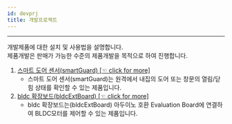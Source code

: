 ```yaml
---
id: devprj
title: 개발프로젝트
---
```

---

개발제품에 대한 설치 및 사용법을 설명합니다.  
제품개발은 판매가 가능한 수준의 제품개발을 목적으로 하여 진행합니다.

1. [스마트 도어 센서(smartGuard) [☜ click for more]](./devprj/ews2)
	* 스마트 도어 센서(smartGuard)는 원격에서 내집의 도어 또는 창문의 열림/닫힘 상태를 확인할 수 있는 제품입니다.
2. [bldc 확장보드(bldcExtBoard) [☜ click for more]](./devprj/bldc)
	* bldc 확장보드는(bldcExtBoard) 아두이노 호환 Evaluation Board에 연결하여 BLDC모터를 제어할 수 있는 제품입니다.

